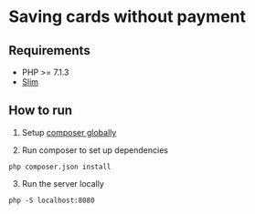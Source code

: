 # Saving cards without payment

## Requirements

- PHP >= 7.1.3
- [Slim](http://www.slimframework.com/)

## How to run

1. Setup [composer globally](https://getcomposer.org/doc/00-intro.md#globally)

2. Run composer to set up dependencies

```
php composer.json install
```

3. Run the server locally

```
php -S localhost:8080
```
